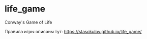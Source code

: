 # life_game
Conway's Game of Life

Правила игры описаны тут: https://stasokulov.github.io/life_game/
